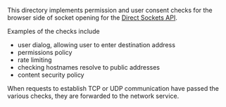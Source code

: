 This directory implements permission and user consent checks for the
browser side of socket opening for the [Direct Sockets API](
https://github.com/WICG/direct-sockets/blob/main/docs/explainer.md).

Examples of the checks include
- user dialog, allowing user to enter destination address
- permissions policy
- rate limiting
- checking hostnames resolve to public addresses
- content security policy

When requests to establish TCP or UDP communication have passed the
various checks, they are forwarded to the network service.
